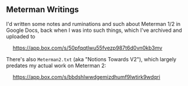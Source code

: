 ## Meterman Writings

I'd written some notes and ruminations and such about Meterman 1/2 in Google Docs, back
when I was into such things, which I've archived and uploaded to

&emsp; https://app.box.com/s/50pfqqtlwu55fvezp987t6d0vn0kb3mv

There's also `Meterman2.txt` (aka "Notions Towards V2"), which largely predates my actual
work on Meterman 2:

&emsp; https://app.box.com/s/bbdshlwwdgemizdhumf9lwtirk9wdqri
